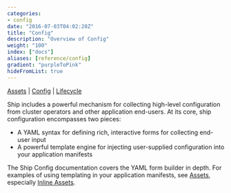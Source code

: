 ```yaml
---
categories:
- config
date: "2016-07-03T04:02:20Z"
title: "Config"
description: "Overview of Config"
weight: "100"
index: ["docs"]
aliases: [reference/config]
gradient: "purpleToPink"
hideFromList: true
---
```


[Assets](/reference/assets/overview) | [Config](/reference/config/overview) | [Lifecycle](/referenc/lifecycle/overview)

Ship includes a powerful mechanism for collecting high-level configuration from cluster operators and other application end-users. At its core, ship configuration encompasses two pieces:

- A YAML syntax for defining rich, interactive forms for collecting end-user input
- A powerful template engine for injecting user-supplied configuration into your application manifests


The Ship Config documentation covers the YAML form builder in depth. For examples of using templating in your application manifests, see [Assets](/reference/assets/overview), especially [Inline Assets](/reference/assets/inline).
